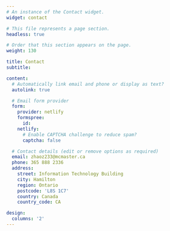 ```yaml
---
# An instance of the Contact widget.
widget: contact

# This file represents a page section.
headless: true

# Order that this section appears on the page.
weight: 130

title: Contact
subtitle:

content:
  # Automatically link email and phone or display as text?
  autolink: true

  # Email form provider
  form:
    provider: netlify
    formspree:
      id:
    netlify:
      # Enable CAPTCHA challenge to reduce spam?
      captcha: false

  # Contact details (edit or remove options as required)
  email: zhaoz233@mcmaster.ca
  phone: 365 888 2336
  address:
    street: Information Technology Building
    city: Hamilton
    region: Ontario
    postcode: 'L8S 1C7'
    country: Canada
    country_code: CA

design:
  columns: '2'
---
```

